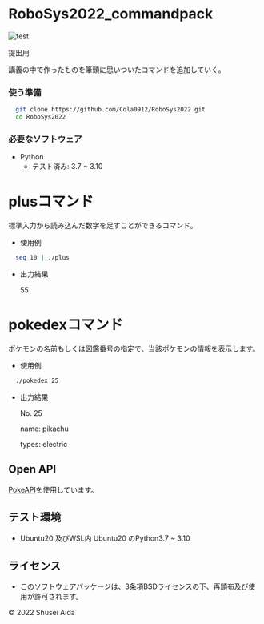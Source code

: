 # RoboSys2022_commandpack
![test](https://github.com/Cola0912/Robosys/actions/workflows/test.yml/badge.svg)

提出用

講義の中で作ったものを筆頭に思いついたコマンドを追加していく。

### 使う準備
```bash
  git clone https://github.com/Cola0912/RoboSys2022.git
  cd RoboSys2022
```
### 必要なソフトウェア
* Python
  * テスト済み: 3.7 ~ 3.10

# plusコマンド

標準入力から読み込んだ数字を足すことができるコマンド。

* 使用例
```bash
  seq 10 | ./plus
```
* 出力結果
  
  55


# pokedexコマンド
  ポケモンの名前もしくは図鑑番号の指定で、当該ポケモンの情報を表示します。

* 使用例
```bash
  ./pokedex 25
```
* 出力結果
  
  No. 25

  name:    pikachu

  types:   electric


## Open API

[PokeAPI](https://pokeapi.co/)を使用しています。


## テスト環境
* Ubuntu20 及びWSL内 Ubuntu20 のPython3.7 ~ 3.10

## ライセンス
* このソフトウェアパッケージは、3条項BSDライセンスの下、再頒布及び使用が許可されます。

©︎ 2022 Shusei Aida

